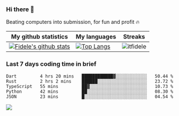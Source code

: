 ### Hi there 👋
<p>Beating computers into submission, for fun and profit 🔥</p>

|My github statistics|My languages|Streaks|
|-|-|-|
|[![Fidele's github stats](https://github-readme-stats.vercel.app/api?username=itfidele&count_private=true&show_icons=true&theme=dark&hide_title=true)](https://github.com/itfidele)|[![Top Langs](https://github-readme-stats.vercel.app/api/top-langs/?username=itfidele&show_icons=true&langs_count=10&theme=dark&layout=compact&hide_title=true)](https://github.com/itfidele)|![itfidele](https://github-readme-streak-stats.herokuapp.com/?user=itfidele&theme=dark)

### Last 7 days coding time in brief
<!--START_SECTION:waka-->

```text
Dart         4 hrs 20 mins   ████████████▓░░░░░░░░░░░░   50.44 %
Rust         2 hrs 2 mins    ██████░░░░░░░░░░░░░░░░░░░   23.72 %
TypeScript   55 mins         ██▓░░░░░░░░░░░░░░░░░░░░░░   10.73 %
Python       42 mins         ██░░░░░░░░░░░░░░░░░░░░░░░   08.30 %
JSON         23 mins         █░░░░░░░░░░░░░░░░░░░░░░░░   04.54 %
```

<!--END_SECTION:waka-->

![](https://komarev.com/ghpvc/?username=itfidele)

